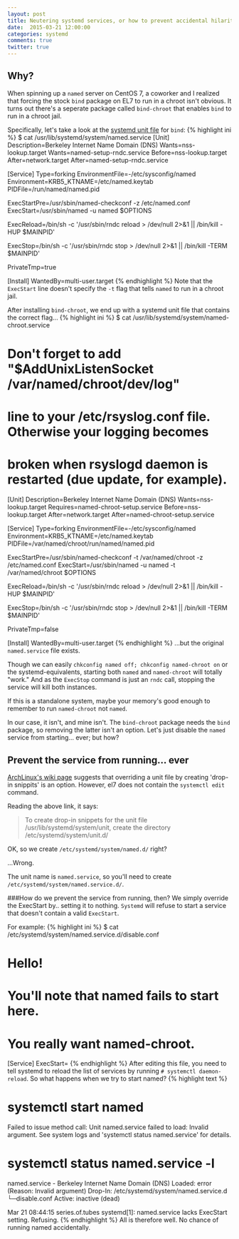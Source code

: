 ```yaml
---
layout: post
title: Neutering systemd services, or how to prevent accidental hilarity
date:  2015-03-21 12:00:00
categories: systemd
comments: true
twitter: true
---
```

## Why?
When spinning up a `named` server on CentOS 7, a coworker and I realized that forcing the stock `bind` package on EL7 to run in a chroot isn't obvious.
It turns out there's a seperate package called `bind-chroot` that enables `bind` to run in a chroot jail.

Specifically, let's take a look at the [systemd unit file](http://www.freedesktop.org/software/systemd/man/systemd.unit.html) for `bind`:
{% highlight ini %}
$ cat /usr/lib/systemd/system/named.service
[Unit]
Description=Berkeley Internet Name Domain (DNS)
Wants=nss-lookup.target
Wants=named-setup-rndc.service
Before=nss-lookup.target
After=network.target
After=named-setup-rndc.service

[Service]
Type=forking
EnvironmentFile=-/etc/sysconfig/named
Environment=KRB5_KTNAME=/etc/named.keytab
PIDFile=/run/named/named.pid

ExecStartPre=/usr/sbin/named-checkconf -z /etc/named.conf
ExecStart=/usr/sbin/named -u named $OPTIONS

ExecReload=/bin/sh -c '/usr/sbin/rndc reload > /dev/null 2>&1 || /bin/kill -HUP $MAINPID'

ExecStop=/bin/sh -c '/usr/sbin/rndc stop > /dev/null 2>&1 || /bin/kill -TERM $MAINPID'

PrivateTmp=true

[Install]
WantedBy=multi-user.target
{% endhighlight %}
Note that the `ExecStart` line doesn't specify the `-t` flag that tells `named` to run in a chroot jail.

After installing `bind-chroot`, we end up with a systemd unit file that contains the correct flag...
{% highlight ini %}
$ cat /usr/lib/systemd/system/named-chroot.service
# Don't forget to add "$AddUnixListenSocket /var/named/chroot/dev/log"
# line to your /etc/rsyslog.conf file. Otherwise your logging becomes
# broken when rsyslogd daemon is restarted (due update, for example).

[Unit]
Description=Berkeley Internet Name Domain (DNS)
Wants=nss-lookup.target
Requires=named-chroot-setup.service
Before=nss-lookup.target
After=network.target
After=named-chroot-setup.service

[Service]
Type=forking
EnvironmentFile=-/etc/sysconfig/named
Environment=KRB5_KTNAME=/etc/named.keytab
PIDFile=/var/named/chroot/run/named/named.pid

ExecStartPre=/usr/sbin/named-checkconf -t /var/named/chroot -z /etc/named.conf
ExecStart=/usr/sbin/named -u named -t /var/named/chroot $OPTIONS

ExecReload=/bin/sh -c '/usr/sbin/rndc reload > /dev/null 2>&1 || /bin/kill -HUP $MAINPID'

ExecStop=/bin/sh -c '/usr/sbin/rndc stop > /dev/null 2>&1 || /bin/kill -TERM $MAINPID'

PrivateTmp=false

[Install]
WantedBy=multi-user.target
{% endhighlight %}
...but the original `named.service` file exists.

Though we can easily `chkconfig named off; chkconfig named-chroot on` or the systemd-equivalents, starting both `named` and `named-chroot` will totally "work." And as the `ExecStop` command is just an `rndc` call, stopping the service will kill both instances.

If this is a standalone system, maybe your memory's good enough to remember to run `named-chroot` not `named`.

In our case, it isn't, and mine isn't.  The `bind-chroot` package needs the `bind` package, so removing the latter isn't an option. Let's just disable the `named` service from starting... ever; but how?

## Prevent the service from running... ever
[ArchLinux's wiki page](https://wiki.archlinux.org/index.php/systemd#Drop-in_snippets) suggests that overriding a unit file by creating 'drop-in snippits' is an option. However, el7 does not contain the `systemctl edit` command.

Reading the above link, it says:

> To create drop-in snippets for the unit file /usr/lib/systemd/system/unit, create the directory /etc/systemd/system/unit.d/

OK, so we create `/etc/systemd/system/named.d/` right?

...Wrong.

The unit name is `named.service`, so you'll need to create `/etc/systemd/system/named.service.d/`.

###How do we prevent the service from running, then?
We simply override the ExecStart by.. setting it to nothing. `Systemd` will refuse to start a service that doesn't contain a valid `ExecStart`.

For example:
{% highlight ini %}
$ cat /etc/systemd/system/named.service.d/disable.conf
# Hello!
# You'll note that named fails to start here.
# You really want named-chroot.
[Service]
ExecStart=
{% endhighlight %}
After editing this file, you need to tell systemd to reload the list of services by running `# systemctl daemon-reload`.
So what happens when we try to start named?
{% highlight text %} 
# systemctl start named
Failed to issue method call: Unit named.service failed to load: Invalid argument. See system logs and 'systemctl status named.service' for details.
# systemctl status named.service -l
 named.service - Berkeley Internet Name Domain (DNS)
    Loaded: error (Reason: Invalid argument)
   Drop-In: /etc/systemd/system/named.service.d
           └─disable.conf
   Active: inactive (dead)

Mar 21 08:44:15 series.of.tubes systemd[1]: named.service lacks ExecStart setting. Refusing.
{% endhighlight %}
All is therefore well. No chance of running named accidentally.
